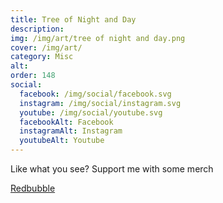 ```yaml
---
title: Tree of Night and Day
description: 
img: /img/art/tree of night and day.png
cover: /img/art/
category: Misc
alt: 
order: 148
social:
  facebook: /img/social/facebook.svg
  instagram: /img/social/instagram.svg
  youtube: /img/social/youtube.svg
  facebookAlt: Facebook
  instagramAlt: Instagram
  youtubeAlt: Youtube
---
```

Like what you see? Support me with some merch

<a href='https://www.redbubble.com/shop/ap/104319665' class="btn btn-primary store-link">
Redbubble
</a>

